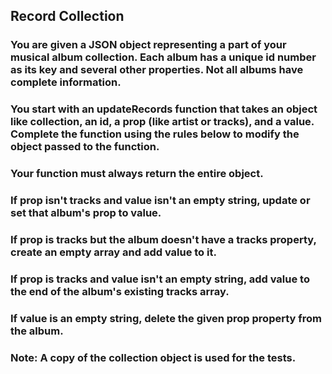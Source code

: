 ## Record Collection
### You are given a JSON object representing a part of your musical album collection. Each album has a unique id number as its key and several other properties. Not all albums have complete information.

### You start with an updateRecords function that takes an object like collection, an id, a prop (like artist or tracks), and a value. Complete the function using the rules below to modify the object passed to the function.

### Your function must always return the entire object.
### If prop isn't tracks and value isn't an empty string, update or set that album's prop to value.
### If prop is tracks but the album doesn't have a tracks property, create an empty array and add value to it.
### If prop is tracks and value isn't an empty string, add value to the end of the album's existing tracks array.
### If value is an empty string, delete the given prop property from the album.
### Note: A copy of the collection object is used for the tests.